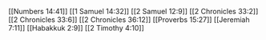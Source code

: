 [[Numbers 14:41]]
[[1 Samuel 14:32]]
[[2 Samuel 12:9]]
[[2 Chronicles 33:2]]
[[2 Chronicles 33:6]]
[[2 Chronicles 36:12]]
[[Proverbs 15:27]]
[[Jeremiah 7:11]]
[[Habakkuk 2:9]]
[[2 Timothy 4:10]]
